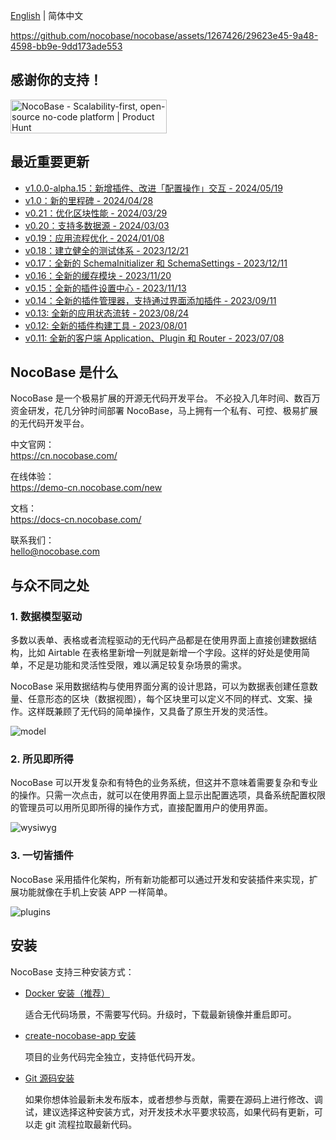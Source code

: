 [English](./README.md) | 简体中文
 
https://github.com/nocobase/nocobase/assets/1267426/29623e45-9a48-4598-bb9e-9dd173ade553

## 感谢你的支持！

<a href="https://www.producthunt.com/posts/nocobase?utm_source=badge-top-post-badge&utm_medium=badge&utm_souce=badge-nocobase" target="_blank"><img src="https://api.producthunt.com/widgets/embed-image/v1/top-post-badge.svg?post_id=456520&theme=light&period=daily" alt="NocoBase - Scalability&#0045;first&#0044;&#0032;open&#0045;source&#0032;no&#0045;code&#0032;platform | Product Hunt" style="width: 250px; height: 54px;" width="250" height="54" /></a>

## 最近重要更新
- [v1.0.0-alpha.15：新增插件、改进「配置操作」交互 - 2024/05/19](https://docs-cn.nocobase.com/welcome/changelog/20240519)
- [v1.0：新的里程碑 - 2024/04/28](https://docs-cn.nocobase.com/welcome/release/v1001-changelog)
- [v0.21：优化区块性能 - 2024/03/29](https://docs-cn.nocobase.com/welcome/release/v0210-changelog)
- [v0.20：支持多数据源 - 2024/03/03](https://docs-cn.nocobase.com/welcome/release/v0200-changelog)
- [v0.19：应用流程优化 - 2024/01/08](https://blog-cn.nocobase.com/posts/release-v019/)
- [v0.18：建立健全的测试体系 - 2023/12/21](https://blog-cn.nocobase.com/posts/release-v018/)
- [v0.17：全新的 SchemaInitializer 和 SchemaSettings - 2023/12/11](https://blog-cn.nocobase.com/posts/release-v017/)
- [v0.16：全新的缓存模块 - 2023/11/20](https://blog-cn.nocobase.com/posts/release-v016/)
- [v0.15：全新的插件设置中心 - 2023/11/13](https://blog-cn.nocobase.com/posts/release-v015/)
- [v0.14：全新的插件管理器，支持通过界面添加插件 - 2023/09/11](https://blog-cn.nocobase.com/posts/release-v014/)
- [v0.13: 全新的应用状态流转 - 2023/08/24](https://blog-cn.nocobase.com/posts/release-v013/)
- [v0.12: 全新的插件构建工具 - 2023/08/01](https://blog-cn.nocobase.com/posts/release-v012/)
- [v0.11: 全新的客户端 Application、Plugin 和 Router - 2023/07/08](https://blog-cn.nocobase.com/posts/release-v011/)

## NocoBase 是什么

NocoBase 是一个极易扩展的开源无代码开发平台。
不必投入几年时间、数百万资金研发，花几分钟时间部署 NocoBase，马上拥有一个私有、可控、极易扩展的无代码开发平台。

中文官网：  
https://cn.nocobase.com/

在线体验：  
https://demo-cn.nocobase.com/new

文档：  
https://docs-cn.nocobase.com/

联系我们：  
hello@nocobase.com

## 与众不同之处

### 1. 数据模型驱动

多数以表单、表格或者流程驱动的无代码产品都是在使用界面上直接创建数据结构，比如 Airtable 在表格里新增一列就是新增一个字段。这样的好处是使用简单，不足是功能和灵活性受限，难以满足较复杂场景的需求。

NocoBase 采用数据结构与使用界面分离的设计思路，可以为数据表创建任意数量、任意形态的区块（数据视图），每个区块里可以定义不同的样式、文案、操作。这样既兼顾了无代码的简单操作，又具备了原生开发的灵活性。

![model](https://static-docs.nocobase.com/model.png)

### 2. 所见即所得
NocoBase 可以开发复杂和有特色的业务系统，但这并不意味着需要复杂和专业的操作。只需一次点击，就可以在使用界面上显示出配置选项，具备系统配置权限的管理员可以用所见即所得的操作方式，直接配置用户的使用界面。

![wysiwyg](https://static-docs.nocobase.com/wysiwyg.gif)

### 3. 一切皆插件

NocoBase 采用插件化架构，所有新功能都可以通过开发和安装插件来实现，扩展功能就像在手机上安装 APP 一样简单。

![plugins](https://static-docs.nocobase.com/plugins.png)

## 安装

NocoBase 支持三种安装方式：

- <a target="_blank" href="https://docs-cn.nocobase.com/welcome/getting-started/installation/docker-compose">Docker 安装（推荐）</a>

   适合无代码场景，不需要写代码。升级时，下载最新镜像并重启即可。

- <a target="_blank" href="https://docs-cn.nocobase.com/welcome/getting-started/installation/create-nocobase-app">create-nocobase-app 安装</a>

   项目的业务代码完全独立，支持低代码开发。

- <a target="_blank" href="https://docs-cn.nocobase.com/welcome/getting-started/installation/git-clone">Git 源码安装</a>

   如果你想体验最新未发布版本，或者想参与贡献，需要在源码上进行修改、调试，建议选择这种安装方式，对开发技术水平要求较高，如果代码有更新，可以走 git 流程拉取最新代码。

